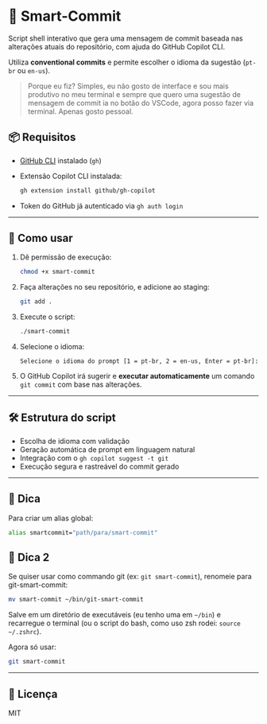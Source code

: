 # 🧠 Smart-Commit

Script shell interativo que gera uma mensagem de commit baseada nas alterações atuais do repositório, com ajuda do GitHub Copilot CLI.

Utiliza **conventional commits** e permite escolher o idioma da sugestão (`pt-br` ou `en-us`).

> Porque eu fiz? Simples, eu não gosto de interface e sou mais produtivo no meu terminal e sempre que quero uma sugestão de mensagem de commit ia no botão do VSCode, agora posso fazer via terminal. Apenas gosto pessoal.

## 📦 Requisitos

- [GitHub CLI](https://cli.github.com/) instalado (`gh`)
- Extensão Copilot CLI instalada:
  
  ```bash
  gh extension install github/gh-copilot
  ```

- Token do GitHub já autenticado via `gh auth login`

---

## 🚀 Como usar

1. Dê permissão de execução:

   ```bash
   chmod +x smart-commit
   ```

2. Faça alterações no seu repositório, e adicione ao staging:

   ```bash
   git add .
   ```

3. Execute o script:

   ```bash
   ./smart-commit
   ```

4. Selecione o idioma:

   ```
   Selecione o idioma do prompt [1 = pt-br, 2 = en-us, Enter = pt-br]:
   ```

5. O GitHub Copilot irá sugerir e **executar automaticamente** um comando `git commit` com base nas alterações.

---

## 🛠️ Estrutura do script

- Escolha de idioma com validação
- Geração automática de prompt em linguagem natural
- Integração com o `gh copilot suggest -t git`
- Execução segura e rastreável do commit gerado

---

## 🧪 Dica

Para criar um alias global:

```bash
alias smartcommit="path/para/smart-commit"
```

## 🧪 Dica 2

Se quiser usar como commando git (ex: `git smart-commit`), renomeie para git-smart-commit:

```bash
mv smart-commit ~/bin/git-smart-commit
```

Salve em um diretório de executáveis (eu tenho uma em `~/bin`) e recarregue o terminal (ou o script do bash, como uso zsh rodei: `source ~/.zshrc`).

Agora só usar: 

```bash
git smart-commit
```

---

## 📄 Licença

MIT
